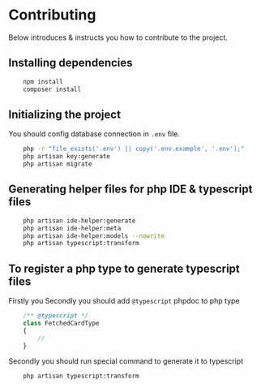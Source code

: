 # Contributing

Below introduces & instructs you how to contribute to the project.

## Installing dependencies

```bash
    npm install
    composer install
```

## Initializing the project

You should config database connection in `.env` file.

```bash
    php -r "file_exists('.env') || copy('.env.example', '.env');"
    php artisan key:generate
    php artisan migrate
```

## Generating helper files for php IDE & typescript files

```bash
    php artisan ide-helper:generate
    php artisan ide-helper:meta
    php artisan ide-helper:models --nowrite
    php artisan typescript:transform
```

## To register a php type to generate typescript files

Firstly you Secondly you should
 add `@typescript` phpdoc to php type

```php
    /** @typescript */
    class FetchedCardType
    {
        //
    }
```

Secondly you should run special command to generate it to typescript

```bash
    php artisan typescript:transform
```
